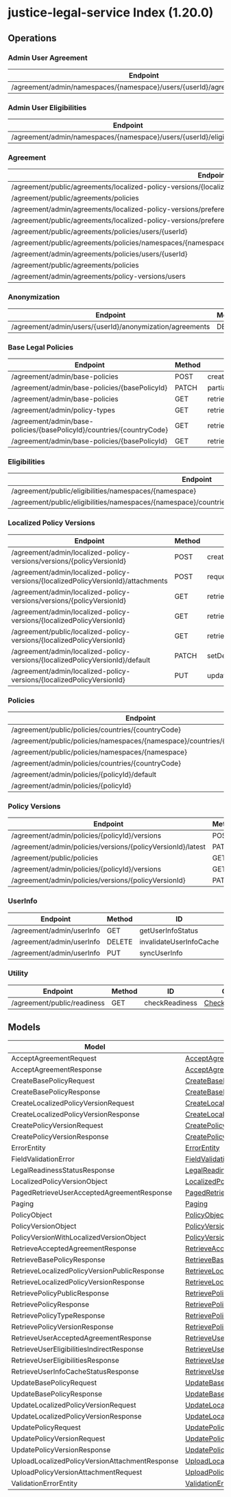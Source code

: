 [//]: # (<< template file: justice_py_sdk_codegen/__main__.py)

# justice-legal-service Index (1.20.0)


## Operations

### Admin User Agreement
| Endpoint | Method | ID | Class | Wrapper |
|---|---|---|---|---|
| /agreement/admin/namespaces/{namespace}/users/{userId}/agreements/policies | POST | indirectBulkAcceptVersionedPolicy | [IndirectBulkAcceptVersionedPolicy](../accelbyte_py_sdk/api/legal/operations/admin_user_agreement/indirect_bulk_accept_ve_9d5446.py) | [indirect_bulk_accept_versioned_policy](../accelbyte_py_sdk/api/legal/wrappers/_admin_user_agreement.py) |

### Admin User Eligibilities
| Endpoint | Method | ID | Class | Wrapper |
|---|---|---|---|---|
| /agreement/admin/namespaces/{namespace}/users/{userId}/eligibilities | GET | adminRetrieveEligibilities | [AdminRetrieveEligibilities](../accelbyte_py_sdk/api/legal/operations/admin_user_eligibilities/admin_retrieve_eligibilities.py) | [admin_retrieve_eligibilities](../accelbyte_py_sdk/api/legal/wrappers/_admin_user_eligibilities.py) |

### Agreement
| Endpoint | Method | ID | Class | Wrapper |
|---|---|---|---|---|
| /agreement/public/agreements/localized-policy-versions/{localizedPolicyVersionId} | POST | acceptVersionedPolicy | [AcceptVersionedPolicy](../accelbyte_py_sdk/api/legal/operations/agreement/accept_versioned_policy.py) | [accept_versioned_policy](../accelbyte_py_sdk/api/legal/wrappers/_agreement.py) |
| /agreement/public/agreements/policies | POST | bulkAcceptVersionedPolicy | [BulkAcceptVersionedPolicy](../accelbyte_py_sdk/api/legal/operations/agreement/bulk_accept_versioned_policy.py) | [bulk_accept_versioned_policy](../accelbyte_py_sdk/api/legal/wrappers/_agreement.py) |
| /agreement/admin/agreements/localized-policy-versions/preferences/namespaces/{namespace}/userId/{userId} | PATCH | changePreferenceConsent | [ChangePreferenceConsent](../accelbyte_py_sdk/api/legal/operations/agreement/change_preference_consent.py) | [change_preference_consent](../accelbyte_py_sdk/api/legal/wrappers/_agreement.py) |
| /agreement/public/agreements/localized-policy-versions/preferences | PATCH | changePreferenceConsent_1 | [ChangePreferenceConsent1](../accelbyte_py_sdk/api/legal/operations/agreement/change_preference_consent_1.py) | [change_preference_consent_1](../accelbyte_py_sdk/api/legal/wrappers/_agreement.py) |
| /agreement/public/agreements/policies/users/{userId} | POST | indirectBulkAcceptVersionedPolicy_1 | [IndirectBulkAcceptVersionedPolicy1](../accelbyte_py_sdk/api/legal/operations/agreement/indirect_bulk_accept_ve_f4345a.py) | [indirect_bulk_accept_versioned_policy_1](../accelbyte_py_sdk/api/legal/wrappers/_agreement.py) |
| /agreement/public/agreements/policies/namespaces/{namespace}/countries/{countryCode}/clients/{clientId}/users/{userId} | POST | indirectBulkAcceptVersionedPolicyV2 | [IndirectBulkAcceptVersionedPolicyV2](../accelbyte_py_sdk/api/legal/operations/agreement/indirect_bulk_accept_ve_34e753.py) | [indirect_bulk_accept_versioned_policy_v2](../accelbyte_py_sdk/api/legal/wrappers/_agreement.py) |
| /agreement/admin/agreements/policies/users/{userId} | GET | retrieveAcceptedAgreements | [RetrieveAcceptedAgreements](../accelbyte_py_sdk/api/legal/operations/agreement/retrieve_accepted_agreements.py) | [retrieve_accepted_agreements](../accelbyte_py_sdk/api/legal/wrappers/_agreement.py) |
| /agreement/public/agreements/policies | GET | retrieveAgreementsPublic | [RetrieveAgreementsPublic](../accelbyte_py_sdk/api/legal/operations/agreement/retrieve_agreements_public.py) | [retrieve_agreements_public](../accelbyte_py_sdk/api/legal/wrappers/_agreement.py) |
| /agreement/admin/agreements/policy-versions/users | GET | retrieveAllUsersByPolicyVersion | [RetrieveAllUsersByPolicyVersion](../accelbyte_py_sdk/api/legal/operations/agreement/retrieve_all_users_by_p_90a012.py) | [retrieve_all_users_by_policy_version](../accelbyte_py_sdk/api/legal/wrappers/_agreement.py) |

### Anonymization
| Endpoint | Method | ID | Class | Wrapper |
|---|---|---|---|---|
| /agreement/admin/users/{userId}/anonymization/agreements | DELETE | anonymizeUserAgreement | [AnonymizeUserAgreement](../accelbyte_py_sdk/api/legal/operations/anonymization/anonymize_user_agreement.py) | [anonymize_user_agreement](../accelbyte_py_sdk/api/legal/wrappers/_anonymization.py) |

### Base Legal Policies
| Endpoint | Method | ID | Class | Wrapper |
|---|---|---|---|---|
| /agreement/admin/base-policies | POST | createPolicy | [CreatePolicy](../accelbyte_py_sdk/api/legal/operations/base_legal_policies/create_policy.py) | [create_policy](../accelbyte_py_sdk/api/legal/wrappers/_base_legal_policies.py) |
| /agreement/admin/base-policies/{basePolicyId} | PATCH | partialUpdatePolicy | [PartialUpdatePolicy](../accelbyte_py_sdk/api/legal/operations/base_legal_policies/partial_update_policy.py) | [partial_update_policy](../accelbyte_py_sdk/api/legal/wrappers/_base_legal_policies.py) |
| /agreement/admin/base-policies | GET | retrieveAllLegalPolicies | [RetrieveAllLegalPolicies](../accelbyte_py_sdk/api/legal/operations/base_legal_policies/retrieve_all_legal_policies.py) | [retrieve_all_legal_policies](../accelbyte_py_sdk/api/legal/wrappers/_base_legal_policies.py) |
| /agreement/admin/policy-types | GET | retrieveAllPolicyTypes | [RetrieveAllPolicyTypes](../accelbyte_py_sdk/api/legal/operations/base_legal_policies/retrieve_all_policy_types.py) | [retrieve_all_policy_types](../accelbyte_py_sdk/api/legal/wrappers/_base_legal_policies.py) |
| /agreement/admin/base-policies/{basePolicyId}/countries/{countryCode} | GET | retrievePolicyCountry | [RetrievePolicyCountry](../accelbyte_py_sdk/api/legal/operations/base_legal_policies/retrieve_policy_country.py) | [retrieve_policy_country](../accelbyte_py_sdk/api/legal/wrappers/_base_legal_policies.py) |
| /agreement/admin/base-policies/{basePolicyId} | GET | retrieveSinglePolicy | [RetrieveSinglePolicy](../accelbyte_py_sdk/api/legal/operations/base_legal_policies/retrieve_single_policy.py) | [retrieve_single_policy](../accelbyte_py_sdk/api/legal/wrappers/_base_legal_policies.py) |

### Eligibilities
| Endpoint | Method | ID | Class | Wrapper |
|---|---|---|---|---|
| /agreement/public/eligibilities/namespaces/{namespace} | GET | retrieveEligibilitiesPublic | [RetrieveEligibilitiesPublic](../accelbyte_py_sdk/api/legal/operations/eligibilities/retrieve_eligibilities_public.py) | [retrieve_eligibilities_public](../accelbyte_py_sdk/api/legal/wrappers/_eligibilities.py) |
| /agreement/public/eligibilities/namespaces/{namespace}/countries/{countryCode}/clients/{clientId}/users/{userId} | GET | retrieveEligibilitiesPublicIndirect | [RetrieveEligibilitiesPublicIndirect](../accelbyte_py_sdk/api/legal/operations/eligibilities/retrieve_eligibilities__345271.py) | [retrieve_eligibilities_public_indirect](../accelbyte_py_sdk/api/legal/wrappers/_eligibilities.py) |

### Localized Policy Versions
| Endpoint | Method | ID | Class | Wrapper |
|---|---|---|---|---|
| /agreement/admin/localized-policy-versions/versions/{policyVersionId} | POST | createLocalizedPolicyVersion | [CreateLocalizedPolicyVersion](../accelbyte_py_sdk/api/legal/operations/localized_policy_versions/create_localized_policy_19e4a3.py) | [create_localized_policy_version](../accelbyte_py_sdk/api/legal/wrappers/_localized_policy_versions.py) |
| /agreement/admin/localized-policy-versions/{localizedPolicyVersionId}/attachments | POST | requestPresignedURL | [RequestPresignedURL](../accelbyte_py_sdk/api/legal/operations/localized_policy_versions/request_presigned_url.py) | [request_presigned_url](../accelbyte_py_sdk/api/legal/wrappers/_localized_policy_versions.py) |
| /agreement/admin/localized-policy-versions/versions/{policyVersionId} | GET | retrieveLocalizedPolicyVersions | [RetrieveLocalizedPolicyVersions](../accelbyte_py_sdk/api/legal/operations/localized_policy_versions/retrieve_localized_poli_24a671.py) | [retrieve_localized_policy_versions](../accelbyte_py_sdk/api/legal/wrappers/_localized_policy_versions.py) |
| /agreement/admin/localized-policy-versions/{localizedPolicyVersionId} | GET | retrieveSingleLocalizedPolicyVersion | [RetrieveSingleLocalizedPolicyVersion](../accelbyte_py_sdk/api/legal/operations/localized_policy_versions/retrieve_single_localiz_2f6231.py) | [retrieve_single_localized_policy_version](../accelbyte_py_sdk/api/legal/wrappers/_localized_policy_versions.py) |
| /agreement/public/localized-policy-versions/{localizedPolicyVersionId} | GET | retrieveSingleLocalizedPolicyVersion_1 | [RetrieveSingleLocalizedPolicyVersion1](../accelbyte_py_sdk/api/legal/operations/localized_policy_versions/retrieve_single_localiz_f21ac4.py) | [retrieve_single_localized_policy_version_1](../accelbyte_py_sdk/api/legal/wrappers/_localized_policy_versions.py) |
| /agreement/admin/localized-policy-versions/{localizedPolicyVersionId}/default | PATCH | setDefaultPolicy | [SetDefaultPolicy](../accelbyte_py_sdk/api/legal/operations/localized_policy_versions/set_default_policy.py) | [set_default_policy](../accelbyte_py_sdk/api/legal/wrappers/_localized_policy_versions.py) |
| /agreement/admin/localized-policy-versions/{localizedPolicyVersionId} | PUT | updateLocalizedPolicyVersion | [UpdateLocalizedPolicyVersion](../accelbyte_py_sdk/api/legal/operations/localized_policy_versions/update_localized_policy_a8a90f.py) | [update_localized_policy_version](../accelbyte_py_sdk/api/legal/wrappers/_localized_policy_versions.py) |

### Policies
| Endpoint | Method | ID | Class | Wrapper |
|---|---|---|---|---|
| /agreement/public/policies/countries/{countryCode} | GET | retrieveLatestPolicies | [RetrieveLatestPolicies](../accelbyte_py_sdk/api/legal/operations/policies/retrieve_latest_policies.py) | [retrieve_latest_policies](../accelbyte_py_sdk/api/legal/wrappers/_policies.py) |
| /agreement/public/policies/namespaces/{namespace}/countries/{countryCode} | GET | retrieveLatestPoliciesByNamespaceAndCountryPublic | [RetrieveLatestPoliciesByNamespaceAndCountryPublic](../accelbyte_py_sdk/api/legal/operations/policies/retrieve_latest_policie_95ffb6.py) | [retrieve_latest_policies_by_namespace_and_country_public](../accelbyte_py_sdk/api/legal/wrappers/_policies.py) |
| /agreement/public/policies/namespaces/{namespace} | GET | retrieveLatestPoliciesPublic | [RetrieveLatestPoliciesPublic](../accelbyte_py_sdk/api/legal/operations/policies/retrieve_latest_policie_29f65f.py) | [retrieve_latest_policies_public](../accelbyte_py_sdk/api/legal/wrappers/_policies.py) |
| /agreement/admin/policies/countries/{countryCode} | GET | retrievePolicies | [RetrievePolicies](../accelbyte_py_sdk/api/legal/operations/policies/retrieve_policies.py) | [retrieve_policies](../accelbyte_py_sdk/api/legal/wrappers/_policies.py) |
| /agreement/admin/policies/{policyId}/default | PATCH | setDefaultPolicy_1 | [SetDefaultPolicy1](../accelbyte_py_sdk/api/legal/operations/policies/set_default_policy_1.py) | [set_default_policy_1](../accelbyte_py_sdk/api/legal/wrappers/_policies.py) |
| /agreement/admin/policies/{policyId} | PATCH | updatePolicy | [UpdatePolicy](../accelbyte_py_sdk/api/legal/operations/policies/update_policy.py) | [update_policy](../accelbyte_py_sdk/api/legal/wrappers/_policies.py) |

### Policy Versions
| Endpoint | Method | ID | Class | Wrapper |
|---|---|---|---|---|
| /agreement/admin/policies/{policyId}/versions | POST | createPolicyVersion | [CreatePolicyVersion](../accelbyte_py_sdk/api/legal/operations/policy_versions/create_policy_version.py) | [create_policy_version](../accelbyte_py_sdk/api/legal/wrappers/_policy_versions.py) |
| /agreement/admin/policies/versions/{policyVersionId}/latest | PATCH | publishPolicyVersion | [PublishPolicyVersion](../accelbyte_py_sdk/api/legal/operations/policy_versions/publish_policy_version.py) | [publish_policy_version](../accelbyte_py_sdk/api/legal/wrappers/_policy_versions.py) |
| /agreement/public/policies | GET | retrievePolicyVersions | [RetrievePolicyVersions](../accelbyte_py_sdk/api/legal/operations/policy_versions/retrieve_policy_versions.py) | [retrieve_policy_versions](../accelbyte_py_sdk/api/legal/wrappers/_policy_versions.py) |
| /agreement/admin/policies/{policyId}/versions | GET | retrieveSinglePolicyVersion | [RetrieveSinglePolicyVersion](../accelbyte_py_sdk/api/legal/operations/policy_versions/retrieve_single_policy_version.py) | [retrieve_single_policy_version](../accelbyte_py_sdk/api/legal/wrappers/_policy_versions.py) |
| /agreement/admin/policies/versions/{policyVersionId} | PATCH | updatePolicyVersion | [UpdatePolicyVersion](../accelbyte_py_sdk/api/legal/operations/policy_versions/update_policy_version.py) | [update_policy_version](../accelbyte_py_sdk/api/legal/wrappers/_policy_versions.py) |

### UserInfo
| Endpoint | Method | ID | Class | Wrapper |
|---|---|---|---|---|
| /agreement/admin/userInfo | GET | getUserInfoStatus | [GetUserInfoStatus](../accelbyte_py_sdk/api/legal/operations/user_info/get_user_info_status.py) | [get_user_info_status](../accelbyte_py_sdk/api/legal/wrappers/_user_info.py) |
| /agreement/admin/userInfo | DELETE | invalidateUserInfoCache | [InvalidateUserInfoCache](../accelbyte_py_sdk/api/legal/operations/user_info/invalidate_user_info_cache.py) | [invalidate_user_info_cache](../accelbyte_py_sdk/api/legal/wrappers/_user_info.py) |
| /agreement/admin/userInfo | PUT | syncUserInfo | [SyncUserInfo](../accelbyte_py_sdk/api/legal/operations/user_info/sync_user_info.py) | [sync_user_info](../accelbyte_py_sdk/api/legal/wrappers/_user_info.py) |

### Utility
| Endpoint | Method | ID | Class | Wrapper |
|---|---|---|---|---|
| /agreement/public/readiness | GET | checkReadiness | [CheckReadiness](../accelbyte_py_sdk/api/legal/operations/utility/check_readiness.py) | [check_readiness](../accelbyte_py_sdk/api/legal/wrappers/_utility.py) |


## Models
| Model | Class |
|---|---|
| AcceptAgreementRequest | [AcceptAgreementRequest](../accelbyte_py_sdk/api/legal/models/accept_agreement_request.py) |
| AcceptAgreementResponse | [AcceptAgreementResponse](../accelbyte_py_sdk/api/legal/models/accept_agreement_response.py) |
| CreateBasePolicyRequest | [CreateBasePolicyRequest](../accelbyte_py_sdk/api/legal/models/create_base_policy_request.py) |
| CreateBasePolicyResponse | [CreateBasePolicyResponse](../accelbyte_py_sdk/api/legal/models/create_base_policy_response.py) |
| CreateLocalizedPolicyVersionRequest | [CreateLocalizedPolicyVersionRequest](../accelbyte_py_sdk/api/legal/models/create_localized_policy_version_request.py) |
| CreateLocalizedPolicyVersionResponse | [CreateLocalizedPolicyVersionResponse](../accelbyte_py_sdk/api/legal/models/create_localized_policy_version_response.py) |
| CreatePolicyVersionRequest | [CreatePolicyVersionRequest](../accelbyte_py_sdk/api/legal/models/create_policy_version_request.py) |
| CreatePolicyVersionResponse | [CreatePolicyVersionResponse](../accelbyte_py_sdk/api/legal/models/create_policy_version_response.py) |
| ErrorEntity | [ErrorEntity](../accelbyte_py_sdk/api/legal/models/error_entity.py) |
| FieldValidationError | [FieldValidationError](../accelbyte_py_sdk/api/legal/models/field_validation_error.py) |
| LegalReadinessStatusResponse | [LegalReadinessStatusResponse](../accelbyte_py_sdk/api/legal/models/legal_readiness_status_response.py) |
| LocalizedPolicyVersionObject | [LocalizedPolicyVersionObject](../accelbyte_py_sdk/api/legal/models/localized_policy_version_object.py) |
| PagedRetrieveUserAcceptedAgreementResponse | [PagedRetrieveUserAcceptedAgreementResponse](../accelbyte_py_sdk/api/legal/models/paged_retrieve_user_accepted_agreement_response.py) |
| Paging | [Paging](../accelbyte_py_sdk/api/legal/models/paging.py) |
| PolicyObject | [PolicyObject](../accelbyte_py_sdk/api/legal/models/policy_object.py) |
| PolicyVersionObject | [PolicyVersionObject](../accelbyte_py_sdk/api/legal/models/policy_version_object.py) |
| PolicyVersionWithLocalizedVersionObject | [PolicyVersionWithLocalizedVersionObject](../accelbyte_py_sdk/api/legal/models/policy_version_with_localized_version_object.py) |
| RetrieveAcceptedAgreementResponse | [RetrieveAcceptedAgreementResponse](../accelbyte_py_sdk/api/legal/models/retrieve_accepted_agreement_response.py) |
| RetrieveBasePolicyResponse | [RetrieveBasePolicyResponse](../accelbyte_py_sdk/api/legal/models/retrieve_base_policy_response.py) |
| RetrieveLocalizedPolicyVersionPublicResponse | [RetrieveLocalizedPolicyVersionPublicResponse](../accelbyte_py_sdk/api/legal/models/retrieve_localized_policy_version_public_response.py) |
| RetrieveLocalizedPolicyVersionResponse | [RetrieveLocalizedPolicyVersionResponse](../accelbyte_py_sdk/api/legal/models/retrieve_localized_policy_version_response.py) |
| RetrievePolicyPublicResponse | [RetrievePolicyPublicResponse](../accelbyte_py_sdk/api/legal/models/retrieve_policy_public_response.py) |
| RetrievePolicyResponse | [RetrievePolicyResponse](../accelbyte_py_sdk/api/legal/models/retrieve_policy_response.py) |
| RetrievePolicyTypeResponse | [RetrievePolicyTypeResponse](../accelbyte_py_sdk/api/legal/models/retrieve_policy_type_response.py) |
| RetrievePolicyVersionResponse | [RetrievePolicyVersionResponse](../accelbyte_py_sdk/api/legal/models/retrieve_policy_version_response.py) |
| RetrieveUserAcceptedAgreementResponse | [RetrieveUserAcceptedAgreementResponse](../accelbyte_py_sdk/api/legal/models/retrieve_user_accepted_agreement_response.py) |
| RetrieveUserEligibilitiesIndirectResponse | [RetrieveUserEligibilitiesIndirectResponse](../accelbyte_py_sdk/api/legal/models/retrieve_user_eligibilities_indirect_response.py) |
| RetrieveUserEligibilitiesResponse | [RetrieveUserEligibilitiesResponse](../accelbyte_py_sdk/api/legal/models/retrieve_user_eligibilities_response.py) |
| RetrieveUserInfoCacheStatusResponse | [RetrieveUserInfoCacheStatusResponse](../accelbyte_py_sdk/api/legal/models/retrieve_user_info_cache_status_response.py) |
| UpdateBasePolicyRequest | [UpdateBasePolicyRequest](../accelbyte_py_sdk/api/legal/models/update_base_policy_request.py) |
| UpdateBasePolicyResponse | [UpdateBasePolicyResponse](../accelbyte_py_sdk/api/legal/models/update_base_policy_response.py) |
| UpdateLocalizedPolicyVersionRequest | [UpdateLocalizedPolicyVersionRequest](../accelbyte_py_sdk/api/legal/models/update_localized_policy_version_request.py) |
| UpdateLocalizedPolicyVersionResponse | [UpdateLocalizedPolicyVersionResponse](../accelbyte_py_sdk/api/legal/models/update_localized_policy_version_response.py) |
| UpdatePolicyRequest | [UpdatePolicyRequest](../accelbyte_py_sdk/api/legal/models/update_policy_request.py) |
| UpdatePolicyVersionRequest | [UpdatePolicyVersionRequest](../accelbyte_py_sdk/api/legal/models/update_policy_version_request.py) |
| UpdatePolicyVersionResponse | [UpdatePolicyVersionResponse](../accelbyte_py_sdk/api/legal/models/update_policy_version_response.py) |
| UploadLocalizedPolicyVersionAttachmentResponse | [UploadLocalizedPolicyVersionAttachmentResponse](../accelbyte_py_sdk/api/legal/models/upload_localized_policy_version_attachment_response.py) |
| UploadPolicyVersionAttachmentRequest | [UploadPolicyVersionAttachmentRequest](../accelbyte_py_sdk/api/legal/models/upload_policy_version_attachment_request.py) |
| ValidationErrorEntity | [ValidationErrorEntity](../accelbyte_py_sdk/api/legal/models/validation_error_entity.py) |
